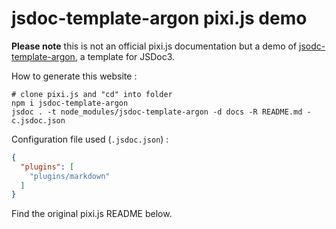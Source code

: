 # jsdoc-template-argon pixi.js demo

**Please note** this is not an official pixi.js documentation but a demo of [jsodc-template-argon](https://github.com/Oza94/jsdoc-template-argon), a template for JSDoc3.

How to generate this website :

```
# clone pixi.js and "cd" into folder
npm i jsdoc-template-argon
jsdoc . -t node_modules/jsdoc-template-argon -d docs -R README.md -c.jsdoc.json
```

Configuration file used (`.jsdoc.json`) :

```json
{
  "plugins": [
    "plugins/markdown"
  ]
}
```

Find the original pixi.js README below.
